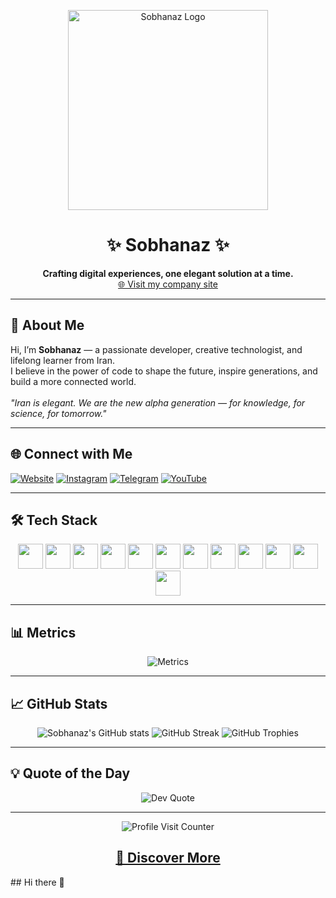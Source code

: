 <p align="center">
  <img src="https://github.com/sobhanaz/sobhanaz/blob/main/your-logo.gif" height="320" alt="Sobhanaz Logo" />
</p>

<h1 align="center">✨ Sobhanaz ✨</h1>

<p align="center">
  <b>Crafting digital experiences, one elegant solution at a time.</b><br>
  <a href="https://cv.tecso.team/" target="_blank">🌐 Visit my company site</a>
</p>

---

## 🦄 About Me

Hi, I’m <b>Sobhanaz</b> — a passionate developer, creative technologist, and lifelong learner from Iran.<br>
I believe in the power of code to shape the future, inspire generations, and build a more connected world.<br>
<br>
<em>
  "Iran is elegant. We are the new alpha generation — for knowledge, for science, for tomorrow."
</em>

---

## 🌐 Connect with Me

[![Website](https://img.shields.io/badge/🌐-Website-4EA94B?style=for-the-badge)](https://cv.tecso.team/)
[![Instagram](https://img.shields.io/badge/Instagram-%23E4405F?style=for-the-badge&logo=Instagram&logoColor=white)](https://instagram.com/yourprofile)
[![Telegram](https://img.shields.io/badge/Telegram-2CA5E0?style=for-the-badge&logo=telegram&logoColor=white)](https://t.me/yourchannel)
[![YouTube](https://img.shields.io/badge/YouTube-%23FF0000?style=for-the-badge&logo=youtube&logoColor=white)](https://youtube.com/@yourchannel)

---


## 🛠️ Tech Stack

<p align="center">
  <img src="https://cdn.jsdelivr.net/gh/devicons/devicon/icons/html5/html5-original.svg" width="40" />
  <img src="https://cdn.jsdelivr.net/gh/devicons/devicon/icons/css3/css3-plain.svg" width="40" />
  <img src="https://cdn.jsdelivr.net/gh/devicons/devicon/icons/javascript/javascript-original.svg" width="40" />
  <img src="https://cdn.jsdelivr.net/gh/devicons/devicon/icons/typescript/typescript-original.svg" width="40" />
  <img src="https://cdn.jsdelivr.net/gh/devicons/devicon/icons/react/react-original.svg" width="40" />
  <img src="https://cdn.jsdelivr.net/gh/devicons/devicon/icons/vuejs/vuejs-original.svg" width="40" />
  <img src="https://cdn.jsdelivr.net/gh/devicons/devicon/icons/nodejs/nodejs-original.svg" width="40" />
  <img src="https://cdn.jsdelivr.net/gh/devicons/devicon/icons/python/python-original.svg" width="40" />
  <img src="https://cdn.jsdelivr.net/gh/devicons/devicon/icons/java/java-original.svg" width="40" />
  <img src="https://cdn.jsdelivr.net/gh/devicons/devicon/icons/docker/docker-original.svg" width="40" />
  <img src="https://cdn.jsdelivr.net/gh/devicons/devicon/icons/git/git-original.svg" width="40" />
  <img src="https://cdn.jsdelivr.net/gh/devicons/devicon/icons/linux/linux-original.svg" width="40" />
  <!-- Add more icons as needed -->
</p>

---

## 📊 Metrics

<p align="center">
  <img src="https://raw.githubusercontent.com/lowlighter/metrics/master/metrics.svg" alt="Metrics" />
</p>

---

## 📈 GitHub Stats

<p align="center">
  <img src="https://github-readme-stats.vercel.app/api?username=sobhanaz&show_icons=true&theme=radical" alt="Sobhanaz's GitHub stats" />
  <img src="https://github-readme-streak-stats.herokuapp.com/?user=sobhanaz&theme=radical" alt="GitHub Streak" />
  <img src="https://github-profile-trophy.vercel.app/?username=sobhanaz&theme=radical&no-frame=true&no-bg=true&margin-w=4" alt="GitHub Trophies" />
</p>

---

## 💡 Quote of the Day

<p align="center">
  <img src="https://quotes-github-readme.vercel.app/api?type=horizontal&theme=radical" alt="Dev Quote" />
</p>

---

<p align="center">
  <img src="https://visitcount.itsvg.in/api?id=sobhanaz&icon=0&color=0" alt="Profile Visit Counter" />
</p>

<h2 align="center">
  <a href="https://cv.tecso.team/" target="_blank">🚀 Discover More</a>
</h2>## Hi there 👋

<!--
**sobhanaz/sobhanaz** is a ✨ _special_ ✨ repository because its `README.md` (this file) appears on your GitHub profile.

Here are some ideas to get you started:

- 🔭 I’m currently working on ...
- 🌱 I’m currently learning ...
- 👯 I’m looking to collaborate on ...
- 🤔 I’m looking for help with ...
- 💬 Ask me about ...
- 📫 How to reach me: ...
- 😄 Pronouns: ...
- ⚡ Fun fact: ...
-->
